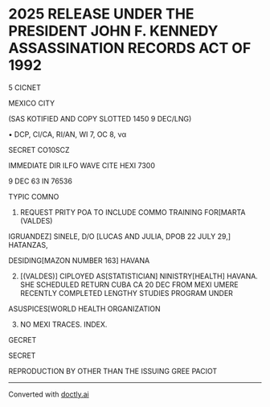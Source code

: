 # 2025 RELEASE UNDER THE PRESIDENT JOHN F. KENNEDY ASSASSINATION RECORDS ACT OF 1992

5 CICNET

MEXICO CITY

(SAS KOTIFIED AND COPY SLOTTED 1450 9 DEC/LNG)

• DCP, CI/CA, RI/AN, WI 7, OC 8, να

SECRET CO10SCZ

IMMEDIATE DIR ILFO WAVE CITE HEXI 7300

9 DEC 63 IN 76536

TYPIC COMΝΟ

1. REQUEST PRITY POA TO INCLUDE COMMO TRAINING FOR[MARTA (VALDES)

IGRUANDEZ] SINELE, D/O [LUCAS AND JULIA, DPOB 22 JULY 29,] HATANZAS,

DESIDING[MAZON NUMBER 163] HAVANA

2. [(VALDES)] CIPLOYED AS[STATISTICIAN] NINISTRY[HEALTH] HAVANA. SHE SCHEDULED RETURN CUBA CA 20 DEC FROM MEXI UMERE RECENTLY COMPLETED LENGTHY STUDIES PROGRAM UNDER

ASUSPICES[WORLD HEALTH ORGANIZATION

3. NO MEXI TRACES. INDEX.

GECRET

SECRET

REPRODUCTION BY OTHER THAN THE ISSUING GREE PACIOT


---
Converted with [doctly.ai](https://doctly.ai)
